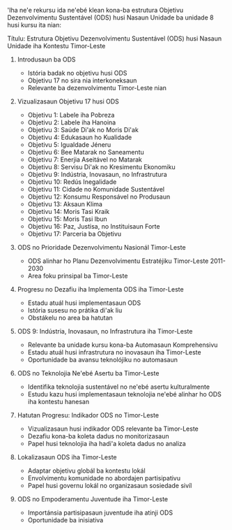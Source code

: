 'Iha ne'e rekursu ida ne'ebé klean kona-ba estrutura Objetivu Dezenvolvimentu Sustentável (ODS) husi Nasaun Unidade ba unidade 8 husi kursu ita nian:

Títulu: Estrutura Objetivu Dezenvolvimentu Sustentável (ODS) husi Nasaun Unidade iha Kontestu Timor-Leste

1. Introdusaun ba ODS
   - Istória badak no objetivu husi ODS
   - Objetivu 17 no sira nia interkoneksaun
   - Relevante ba dezenvolvimentu Timor-Leste nian

2. Vizualizasaun Objetivu 17 husi ODS
   - Objetivu 1: Labele iha Pobreza
   - Objetivu 2: Labele iha Hanoina
   - Objetivu 3: Saúde Di'ak no Moris Di'ak
   - Objetivu 4: Edukasaun ho Kualidade
   - Objetivu 5: Igualdade Jéneru
   - Objetivu 6: Bee Matarak no Saneamentu
   - Objetivu 7: Enerjia Aseitável no Matarak
   - Objetivu 8: Servisu Di'ak no Kresimentu Ekonomiku
   - Objetivu 9: Indústria, Inovasaun, no Infrastrutura
   - Objetivu 10: Redús Inegalidade
   - Objetivu 11: Cidade no Komunidade Sustentável
   - Objetivu 12: Konsumu Responsável no Produsaun
   - Objetivu 13: Aksaun Klima
   - Objetivu 14: Moris Tasi Kraik
   - Objetivu 15: Moris Tasi Ibun
   - Objetivu 16: Paz, Justisa, no Instituisaun Forte
   - Objetivu 17: Parceria ba Objetivu

3. ODS no Prioridade Dezenvolvimentu Nasionál Timor-Leste
   - ODS alinhar ho Planu Dezenvolvimentu Estratéjiku Timor-Leste 2011-2030
   - Area foku prinsipal ba Timor-Leste

4. Progresu no Dezafiu iha Implementa ODS iha Timor-Leste
   - Estadu atuál husi implementasaun ODS
   - Istória susesu no prátika di'ak liu
   - Obstákelu no area ba hatutan 

5. ODS 9: Indústria, Inovasaun, no Infrastrutura iha Timor-Leste
   - Relevante ba unidade kursu kona-ba Automasaun Komprehensivu
   - Estadu atuál husi infrastrutura no inovasaun iha Timor-Leste
   - Oportunidade ba avansu teknolójiku no automasaun

6. ODS no Teknolojia Ne'ebé Asertu ba Timor-Leste
   - Identifika teknolojia sustentável no ne'ebé asertu kulturalmente
   - Estudu kazu husi implementasaun teknolojia ne'ebé alinhar ho ODS iha kontestu hanesan

7. Hatutan Progresu: Indikador ODS no Timor-Leste
   - Vizualizasaun husi indikador ODS relevante ba Timor-Leste
   - Dezafiu kona-ba koleta dadus no monitorizasaun
   - Papel husi teknolojia iha hadi'a koleta dadus no analiza

8. Lokalizasaun ODS iha Timor-Leste
   - Adaptar objetivu globál ba kontestu lokál
   - Envolvimentu komunidade no abordajen partisipativu
   - Papel husi governu lokál no organizasaun sosiedade sivíl

9. ODS no Empoderamentu Juventude iha Timor-Leste
   - Importánsia partisipasaun juventude iha atinji ODS
   - Oportunidade ba inisiativa